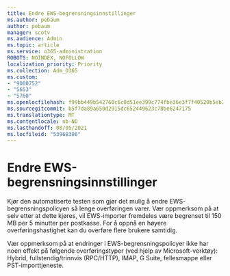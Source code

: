 ```yaml
---
title: Endre EWS-begrensningsinnstillinger
ms.author: pebaum
author: pebaum
manager: scotv
ms.audience: Admin
ms.topic: article
ms.service: o365-administration
ROBOTS: NOINDEX, NOFOLLOW
localization_priority: Priority
ms.collection: Adm_O365
ms.custom:
- "9000752"
- "5653"
- "5760"
ms.openlocfilehash: f99bb449b542760c6c8d51ee399c774fbe36e3f7f40520b5eb23f39d9d7c08dd
ms.sourcegitcommit: b5f7da89a650d2915dc652449623c78be6247175
ms.translationtype: MT
ms.contentlocale: nb-NO
ms.lasthandoff: 08/05/2021
ms.locfileid: "53968386"
---
```

# <a name="changing-ews-throttling-settings"></a>Endre EWS-begrensningsinnstillinger

Kjør den automatiserte testen som gjør det mulig å endre EWS-begrensningspolicyen så lenge overføringen varer. Vær oppmerksom på at selv etter at dette kjøres, vil EWS-importer fremdeles være begrenset til 150 MB per 5 minutter per postkasse. For å oppnå en høyere overføringshastighet kan du overføre flere brukere samtidig.

Vær oppmerksom på at endringer i EWS-begrensningspolicyer ikke har noen effekt på følgende overføringstyper (ved hjelp av Microsoft-verktøy): Hybrid, fullstendig/trinnvis (RPC/HTTP), IMAP, G Suite, fellesmappe eller PST-importtjeneste.